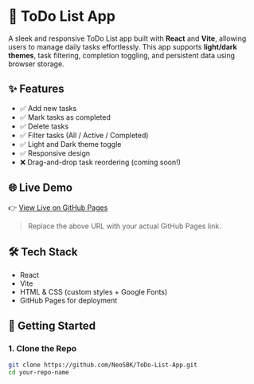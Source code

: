 # 📝 ToDo List App

A sleek and responsive ToDo List app built with **React** and **Vite**, allowing users to manage daily tasks effortlessly. This app supports **light/dark themes**, task filtering, completion toggling, and persistent data using browser storage.

## ✨ Features

- ✅ Add new tasks
- ✅ Mark tasks as completed
- ✅ Delete tasks
- ✅ Filter tasks (All / Active / Completed)
- ✅ Light and Dark theme toggle
- ✅ Responsive design
- ❌ Drag-and-drop task reordering (coming soon!)

## 🌐 Live Demo

👉 [View Live on GitHub Pages](https://neosbk.github.io/ToDo-List-App/)

> Replace the above URL with your actual GitHub Pages link.

## 🛠️ Tech Stack

- React
- Vite
- HTML & CSS (custom styles + Google Fonts)
- GitHub Pages for deployment

## 🚀 Getting Started

### 1. Clone the Repo

```bash
git clone https://github.com/NeoSBK/ToDo-List-App.git
cd your-repo-name
